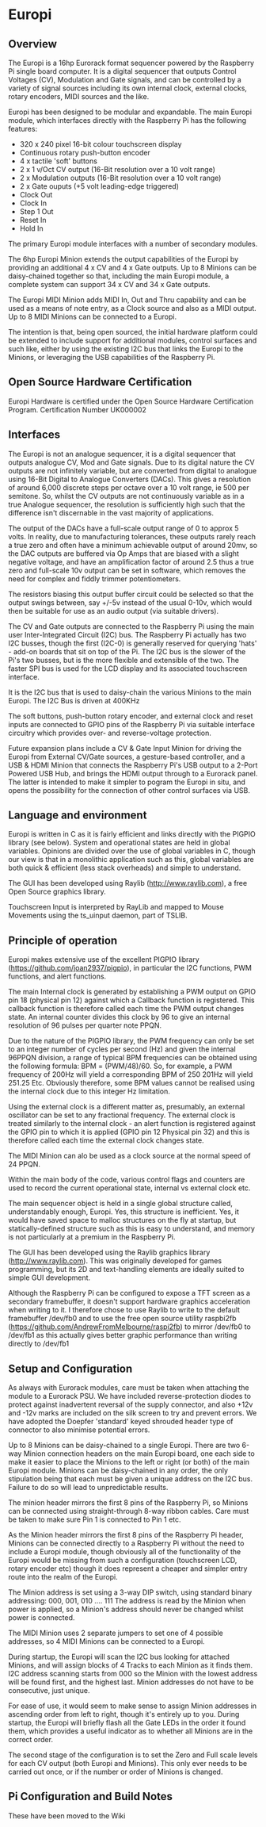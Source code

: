 ﻿# Europi

## Overview

The Europi is a 16hp Eurorack format sequencer powered by the Raspberry Pi single board computer. It is a digital sequencer that outputs Control Voltages (CV), Modulation and Gate signals, and can be controlled by a variety of signal sources including its own internal clock, external clocks, rotary encoders, MIDI sources and the like.

Europi has been designed to be modular and expandable. The main Europi module, which interfaces directly with the Raspberry Pi has the following features:

* 320 x 240 pixel 16-bit colour touchscreen display
* Continuous rotary push-button encoder
* 4 x tactile 'soft' buttons
* 2 x 1 v/Oct CV output (16-Bit resolution over a 10 volt range)
* 2 x Modulation outputs (16-Bit resolution over a 10 volt range)
* 2 x Gate ouputs (+5 volt leading-edge triggered)
* Clock Out
* Clock In
* Step 1 Out
* Reset In
* Hold In

The primary Europi module interfaces with a number of secondary modules.

The 6hp Europi Minion extends the output capabilities of the Europi by providing an additional 4 x CV and 4 x Gate outputs. Up to 8 Minions can be daisy-chained together so that, including the main Europi module, a complete system can support 34 x CV and 34 x Gate outputs.

The Europi MIDI Minion adds MIDI In, Out and Thru capability and can be used as a means of note entry, as a Clock source and also as a MIDI output. Up to 8 MIDI Minions can be connected to a Europi.

The intention is that, being open sourced, the initial hardware platform could be extended to include support for additional modules, control surfaces and such like, either by using the existing I2C bus that links the Europi to the Minions, or leveraging the USB capabilities of the Raspberry Pi.

## Open Source Hardware Certification

Europi Hardware is certified under the Open Source Hardware Certification Program. Certification Number UK000002

## Interfaces

The Europi is not an analogue sequencer, it is a digital sequencer that outputs analogue CV, Mod and Gate signals. Due to its digital nature the CV outputs are not infinitely variable, but are converted from digital to analogue using 16-Bit Digital to Analogue Converters  (DACs). This gives a resolution of around 6,000 discrete steps per octave over a 10 volt range, ie 500 per semitone. So, whilst the CV outputs are not continuously variable as in a true Analogue sequencer, the resolution is sufficiently high such that the difference isn't discernable in the vast majority of applications.

The output of the DACs have a full-scale output range of 0 to approx 5 volts. In reality, due to manufacturing tolerances, these outputs rarely reach a true zero and often have a minimum achievable output of around 20mv, so the DAC outputs are buffered via Op Amps that are biased with a slight negative voltage, and have an amplification factor of around 2.5 thus a true zero and full-scale 10v output can be set in software, which removes the need for complex and fiddly trimmer potentiometers.

The resistors biasing this output buffer circuit could be selected so that the output swings between, say +/-5v instead of the usual 0-10v, which would then be suitable for use as an audio output (via suitable drivers).

The CV and Gate outputs are connected to the Raspberry Pi using the main user Inter-Integrated Circuit (I2C) bus. The Raspberry Pi actually has two I2C busses, though the first (I2C-0) is generally reserved for querying 'hats' - add-on boards that sit on top of the Pi. The I2C bus is the slower of the Pi's two busses, but is the more flexible and extensible of the two. The faster SPI bus is used for the LCD display and its associated touchscreen interface. 

It is the I2C bus that is used to daisy-chain the various Minions to the main Europi. The I2C Bus is driven at 400KHz

The soft buttons, push-button rotary encoder, and external clock and reset inputs are connected to GPIO pins of the Raspberry Pi via suitable interface circuitry which provides over- and reverse-voltage protection.

Future expansion plans include a CV & Gate Input Minion for driving the Europi from External CV/Gate sources, a gesture-based controller, and a USB & HDMI Minion that connects the Raspberry Pi's USB output to a 2-Port Powered USB Hub, and brings the HDMI output through to a Eurorack panel. The latter is intended to make it simpler to pogram the Europi in situ, and opens the possibility for the connection of other control surfaces via USB.  


## Language and environment

Europi is written in C as it is fairly efficient and links directly with the PIGPIO library (see below). System and operational states are held in global variables. Opinions are divided over the use of global variables in C, though our view is that in a monolithic application such as this, global variables are both quick & efficient (less stack overheads) and simple to understand.

The GUI has been developed using Raylib (http://www.raylib.com), a free Open Source graphics library.

Touchscreen Input is interpreted by RayLib and mapped to Mouse Movements using the ts_uinput daemon, part of TSLIB.

## Principle of operation

Europi makes extensive use of the excellent PIGPIO library (https://github.com/joan2937/pigpio), in particular the I2C functions, PWM functions, and alert functions.

The main Internal clock is generated by establishing a PWM output on GPIO pin 18 (physical pin 12) against which a Callback function is registered. This callback function is therefore called each time the PWM output changes state. An internal counter divides this clock by 96 to give an internal resolution of 96 pulses per quarter note PPQN.

Due to the nature of the PIGPIO library, the PWM frequency can only be set to an integer number of cycles per second (Hz) and given the internal 96PPQN division, a range of typical BPM frequencies can be obtained using the following formula: BPM = (PWM/48)/60. So, for example, a PWM frequency of 200Hz will yield a corresponding BPM of 250 201Hz will yield 251.25 Etc. Obviously therefore, some BPM values cannot be realised using the internal clock due to this integer Hz limitation.

Using the external clock is a different matter as, presumably, an external oscillator can be set to any fractional frequency. The external clock is treated similarly to the internal clock - an alert function is registered against the GPIO pin to which it is applied (GPIO pin 12 Physical pin 32) and this is therefore called each time the external clock changes state. 

The MIDI Minion can alo be used as a clock source at the normal speed of 24 PPQN. 

Within the main body of the code, various control flags and counters are used to record the current operational state, internal vs external clock etc.

The main sequencer object is held in a single global structure called, understandably enough, Europi. Yes, this structure is inefficient. Yes, it would have saved space to malloc structures on the fly at startup, but  statically-defined structure such as this is easy to understand, and memory is not particularly at a premium in the Raspberry Pi.

The GUI has been developed using the Raylib graphics library (http://www.raylib.com). This was originally developed for games programming, but its 2D and text-handling elements are ideally suited to simple GUI development.

Although the Raspberry Pi can be configured to expose a TFT screen as a secondary framebuffer, it doesn't support hardware graphics acceleration when writing to it. I therefore chose to use Raylib to write to the default framebuffer /dev/fb0 and to use the free open source utility raspbi2fb (https://github.com/AndrewFromMelbourne/raspi2fb) to mirror /dev/fb0 to /dev/fb1 as this actually gives better graphic performance than writing directly to /dev/fb1

## Setup and Configuration

As always with Eurorack modules, care must be taken when attaching the module to a Eurorack PSU. We have included reverse-protection diodes to protect against inadvertent reversal of the supply connector, and also +12v and -12v marks are included on the silk screen to try and prevent errors. We have adopted the Doepfer 'standard' keyed shrouded header type of connector to also minimise potential errors.

Up to 8 Minions can be daisy-chained to a single Europi. There are two 6-way Minion connection headers on the main Europi board, one each side to make it easier to place the Minions to the left or right (or both) of the main Europi module. Minions can be daisy-chained in any order, the only stipulation being that each must be given a unique address on the I2C bus. Failure to do so will lead to unpredictable results.

The minion header mirrors the first 8 pins of the Raspberry Pi, so Minions can be connected using straight-through 8-way ribbon cables. Care must be taken to make sure Pin 1 is connected to Pin 1 etc.

As the Minion header mirrors the first 8 pins of the Raspberry Pi header, Minions can be connected directly to a Raspberry Pi without the need to include a Europi module, though obviously all of the functionality of the Europi would be missing from such a configuration (touchscreen LCD, rotary encoder etc) though it does represent a cheaper and simpler entry route into the realm of the Europi.

The Minion address is set using a 3-way DIP switch, using standard binary addressing: 000, 001, 010 .... 111 The address is read by the Minion when power is applied, so a Minion's address should never be changed whilst power is connected.

The MIDI Minion uses 2 separate jumpers to set one of 4 possible addresses, so 4 MIDI Minions can be connected to a Europi.

During startup, the Europi will scan the I2C bus looking for attached Minions, and will assign blocks of 4 Tracks to each Minion as it finds them. I2C address scanning starts from 000 so the Minion with the lowest address will be found first, and the highest last. Minion addresses do not have to be consecutive, just unique.

For ease of use, it would seem to make sense to assign Minion addresses in ascending order from left to right, though it's entirely up to you. During startup, the Europi will briefly flash all the Gate LEDs in the order it found them, which provides a useful indicator as to whether all Minions are in the correct order.

The second stage of the configuration is to set the Zero and Full scale levels for each CV output (both Europi and Minions). This only ever needs to be carried out once, or if the number or order of Minions is changed.

## Pi Configuration and Build Notes

These have been moved to the Wiki 
